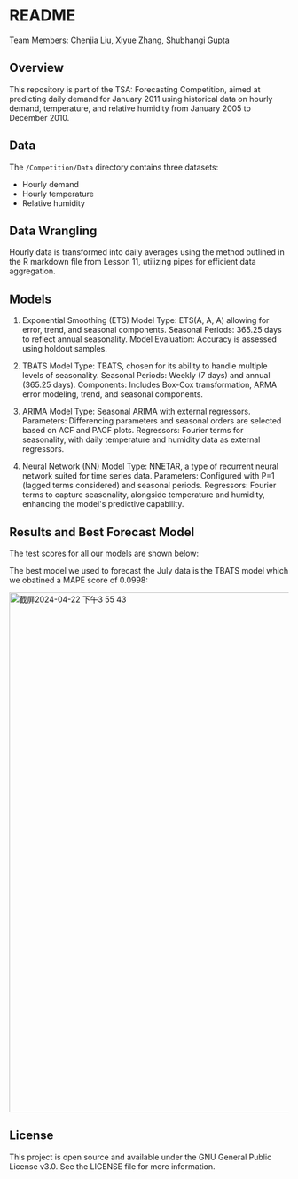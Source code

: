 # README

Team Members: Chenjia Liu, Xiyue Zhang, Shubhangi Gupta


## Overview
This repository is part of the TSA: Forecasting Competition, aimed at predicting daily demand for January 2011 using historical data on hourly demand, temperature, and relative humidity from January 2005 to December 2010. 

## Data
The `/Competition/Data` directory contains three datasets:
- Hourly demand
- Hourly temperature
- Relative humidity

## Data Wrangling
Hourly data is transformed into daily averages using the method outlined in the R markdown file from Lesson 11, utilizing pipes for efficient data aggregation.

## Models
1. Exponential Smoothing (ETS)
Model Type: ETS(A, A, A) allowing for error, trend, and seasonal components.
Seasonal Periods: 365.25 days to reflect annual seasonality.
Model Evaluation: Accuracy is assessed using holdout samples.

2. TBATS
Model Type: TBATS, chosen for its ability to handle multiple levels of seasonality.
Seasonal Periods: Weekly (7 days) and annual (365.25 days).
Components: Includes Box-Cox transformation, ARMA error modeling, trend, and seasonal components.

3. ARIMA
Model Type: Seasonal ARIMA with external regressors.
Parameters: Differencing parameters and seasonal orders are selected based on ACF and PACF plots.
Regressors: Fourier terms for seasonality, with daily temperature and humidity data as external regressors.

4. Neural Network (NN)
Model Type: NNETAR, a type of recurrent neural network suited for time series data.
Parameters: Configured with P=1 (lagged terms considered) and seasonal periods.
Regressors: Fourier terms to capture seasonality, alongside temperature and humidity, enhancing the model's predictive capability.

## Results and Best Forecast Model

The test scores for all our models are shown below:

The best model we used to forecast the July data is the TBATS model which we obatined a MAPE score of 0.0998: 

<img width="937" alt="截屏2024-04-22 下午3 55 43" src="https://github.com/vivianzzzzz/ZhangLiuGupta_ENV797_TSA_Competition_S2024/assets/143654445/8e2fc978-ab2d-483e-9d79-0ed4d5c86d28">


## License
This project is open source and available under the GNU General Public License v3.0. See the LICENSE file for more information.

